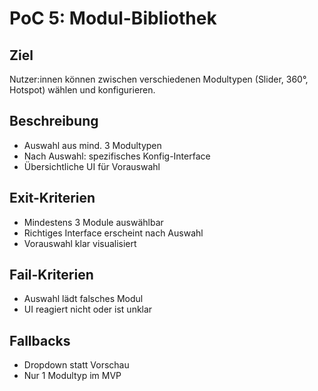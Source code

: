 # PoC 5: Modul-Bibliothek

## Ziel
Nutzer:innen können zwischen verschiedenen Modultypen (Slider, 360°, Hotspot) wählen und konfigurieren.

## Beschreibung
- Auswahl aus mind. 3 Modultypen
- Nach Auswahl: spezifisches Konfig-Interface
- Übersichtliche UI für Vorauswahl

## Exit-Kriterien
- Mindestens 3 Module auswählbar
- Richtiges Interface erscheint nach Auswahl
- Vorauswahl klar visualisiert

## Fail-Kriterien
- Auswahl lädt falsches Modul
- UI reagiert nicht oder ist unklar

## Fallbacks
- Dropdown statt Vorschau
- Nur 1 Modultyp im MVP
